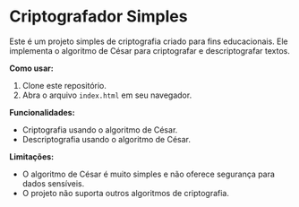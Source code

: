 # Criptografador Simples

Este é um projeto simples de criptografia criado para fins educacionais. Ele implementa o algoritmo de César para criptografar e descriptografar textos.

**Como usar:**
1. Clone este repositório.
2. Abra o arquivo `index.html` em seu navegador.

**Funcionalidades:**
* Criptografia usando o algoritmo de César.
* Descriptografia usando o algoritmo de César.

**Limitações:**
* O algoritmo de César é muito simples e não oferece segurança para dados sensíveis.
* O projeto não suporta outros algoritmos de criptografia.
